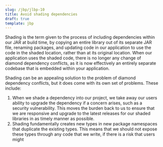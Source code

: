 ```yaml
---
slug: /jbp/jlbp-10
title: Avoid shading dependencies
draft: true
template: jbp
---
```


Shading is the term given to the process of including dependencies within our JAR at build time, by copying an entire library out of its separate JAR file, renaming packages, and updating code in our application to use the code in the shaded location, rather than at its original location. When our application uses the shaded code, there is no longer any change of diamond dependency conflicts, as it is now effectively an entirely separate codebase that is embedded within your application.

Shading can be an appealing solution to the problem of diamond dependency conflicts, but it does come with its own set of problems. These include:

1. When we shade a dependency into our project, we take away our users ability to upgrade the dependency if a concern arises, such as a security vulnerability. This moves the burden back to us to ensure that we are responsive and upgrade to the latest releases for our shaded libraries in as timely manner as possible.
2. Shading fundamentally creates new types in new package namespaces that duplicate the existing types. This means that we should not expose these types through any code that we write, if there is a risk that users might 
